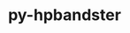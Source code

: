 ---
title: "py-hpbandster"
layout: cache
categories: [package, v2025.07.0]
meta: {"compilers": ["none"], "num_specs": 1, "num_specs_by_stack": {"e4s": 1, "root": 1}, "oss": ["ubuntu22.04"], "platforms": ["linux"], "stacks": ["e4s", "root"], "targets": ["x86_64_v3"], "versions": ["0.7.4"]}
spec_details: [{"compiler": "none", "hash": "lfgt5h4jb5kttyiz7ynch7jkhixcj276", "os": "ubuntu22.04", "platform": "linux", "size": "-", "stacks": ["e4s", "root"], "target": "x86_64_v3", "variants": ["build_system=python_pip"], "versions": ["0.7.4"]}]
---